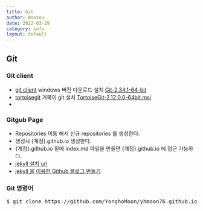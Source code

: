 ```yaml
---
title: Git
author: WooYou
date: 2022-03-29
category: info
layout: default
---
```

## Git

### Git client

* [git client][git_client_url] windows 버전 다운로드 설치 [Git-2.34.1-64-bit][Git-2.34.1-64-bit_install]
* [tortoisegit][tortoisegit_url] 거북이 git 설치 [TortoiseGit-2.12.0.0-64bit.msi][TortoiseGit-2.12.0.0-64bit.msi_install]
*


[git_client_url]:https://www.git-scm.com/
[Git-2.34.1-64-bit_install]:./99_install
[tortoisegit_url]:https://tortoisegit.org/
[TortoiseGit-2.12.0.0-64bit.msi_install]:./99_install


### Gitgub Page
* Repositories 이동 해서 신규 repositories 를 생성한다.
* 생성시 {계정}.github.io 생성한다.
* {계정}.github.io 밑에 index.md 파일을 만들면 {계정}.github.io 에 접근 가능하다.
* [jekyll 설치 url](https://jekyllrb-ko.github.io/docs/)
* [jekyll 을 이용한 Github 블로그 만들기](http://labs.brandi.co.kr/2018/05/14/chunbs.html)

### Git 명령어
<pre>
$ git clone https://github.com/YonghoMoon/yhmoon76.github.io.git
</pre>